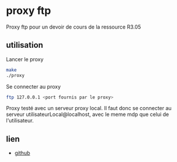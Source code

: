# proxy ftp

Proxy ftp pour un devoir de cours de la ressource R3.05

## utilisation

Lancer le proxy

```bash
make
./proxy
```

Se connecter au proxy

```bash
ftp 127.0.0.1 <port fournis par le proxy>
```

Proxy testé avec un serveur proxy local.
Il faut donc se connecter au serveur utilisateurLocal@localhost, avec le meme mdp que celui de l'utilisateur.

## lien

- [github](https://github.com/Angus-Paillaugue/proxy-ftp)
